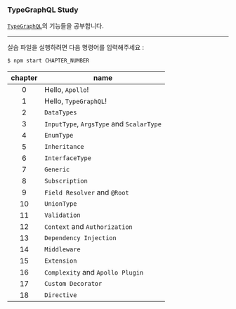 ### TypeGraphQL Study

[`TypeGraphQL`](https://typegraphql.com/)의 기능들을 공부합니다.

---

실습 파일을 실행하려면 다음 명령어를 입력해주세요 :

```bash
$ npm start CHAPTER_NUMBER
```

| chapter | name                                     |
| :-----: | ---------------------------------------- |
|    0    | Hello, `Apollo`!                         |
|    1    | Hello, `TypeGraphQL`!                    |
|    2    | `DataTypes`                              |
|    3    | `InputType`, `ArgsType` and `ScalarType` |
|    4    | `EnumType`                               |
|    5    | `Inheritance`                            |
|    6    | `InterfaceType`                          |
|    7    | `Generic`                                |
|    8    | `Subscription`                           |
|    9    | `Field Resolver` and `@Root`             |
|   10    | `UnionType`                              |
|   11    | `Validation`                             |
|   12    | `Context` and `Authorization`            |
|   13    | `Dependency Injection`                   |
|   14    | `Middleware`                             |
|   15    | `Extension`                              |
|   16    | `Complexity` and `Apollo Plugin`         |
|   17    | `Custom Decorator`                       |
|   18    | `Directive`                              |
